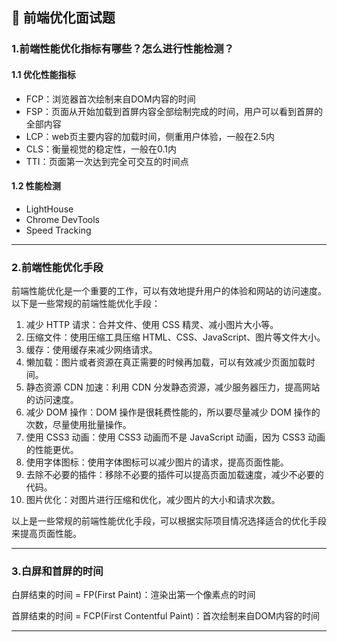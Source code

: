 ## 📒 前端优化面试题

### 1.前端性能优化指标有哪些？怎么进行性能检测？

#### 1.1 优化性能指标

- FCP：浏览器首次绘制来自DOM内容的时间
- FSP：页面从开始加载到首屏内容全部绘制完成的时间，用户可以看到首屏的全部内容
- LCP：web页主要内容的加载时间，侧重用户体验，一般在2.5内
- CLS：衡量视觉的稳定性，一般在0.1内
- TTI：页面第一次达到完全可交互的时间点

#### 1.2 性能检测

- LightHouse
- Chrome DevTools
- Speed Tracking

------

### 2.前端性能优化手段

前端性能优化是一个重要的工作，可以有效地提升用户的体验和网站的访问速度。以下是一些常规的前端性能优化手段：

1. 减少 HTTP 请求：合并文件、使用 CSS 精灵、减小图片大小等。
2. 压缩文件：使用压缩工具压缩 HTML、CSS、JavaScript、图片等文件大小。
3. 缓存：使用缓存来减少网络请求。
4. 懒加载：图片或者资源在真正需要的时候再加载，可以有效减少页面加载时间。
5. 静态资源 CDN 加速：利用 CDN 分发静态资源，减少服务器压力，提高网站的访问速度。
6. 减少 DOM 操作：DOM 操作是很耗费性能的，所以要尽量减少 DOM 操作的次数，尽量使用批量操作。
7. 使用 CSS3 动画：使用 CSS3 动画而不是 JavaScript 动画，因为 CSS3 动画的性能更优。
8. 使用字体图标：使用字体图标可以减少图片的请求，提高页面性能。
9. 去除不必要的插件：移除不必要的插件可以提高页面加载速度，减少不必要的代码。
10. 图片优化：对图片进行压缩和优化，减少图片的大小和请求次数。

以上是一些常规的前端性能优化手段，可以根据实际项目情况选择适合的优化手段来提高页面性能。

------

### 3.白屏和首屏的时间

白屏结束的时间 = FP(First Paint)：渲染出第一个像素点的时间

首屏结束的时间 = FCP(First Contentful Paint)：首次绘制来自DOM内容的时间

------

